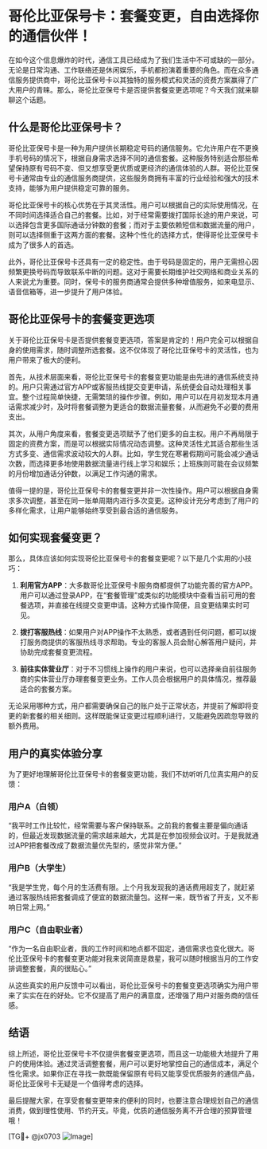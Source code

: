 # 哥伦比亚保号卡：套餐变更，自由选择你的通信伙伴！

在如今这个信息爆炸的时代，通信工具已经成为了我们生活中不可或缺的一部分。无论是日常沟通、工作联络还是休闲娱乐，手机都扮演着重要的角色。而在众多通信服务提供商中，哥伦比亚保号卡以其独特的服务模式和灵活的资费方案赢得了广大用户的青睐。那么，哥伦比亚保号卡是否提供套餐变更选项呢？今天我们就来聊聊这个话题。

## 什么是哥伦比亚保号卡？

哥伦比亚保号卡是一种为用户提供长期稳定号码的通信服务。它允许用户在不更换手机号码的情况下，根据自身需求选择不同的通信套餐。这种服务特别适合那些希望保持原有号码不变、但又想享受更优质或更经济的通信体验的人群。哥伦比亚保号卡通常由专业的通信服务商提供，这些服务商拥有丰富的行业经验和强大的技术支持，能够为用户提供稳定可靠的服务。

哥伦比亚保号卡的核心优势在于其灵活性。用户可以根据自己的实际使用情况，在不同时间选择适合自己的套餐。比如，对于经常需要拨打国际长途的用户来说，可以选择包含更多国际通话分钟数的套餐；而对于主要依赖短信和数据流量的用户，则可以选择侧重于这两方面的套餐。这种个性化的选择方式，使得哥伦比亚保号卡成为了很多人的首选。

此外，哥伦比亚保号卡还具有一定的稳定性。由于号码是固定的，用户无需担心因频繁更换号码而导致联系中断的问题。这对于需要长期维护社交网络和商业关系的人来说尤为重要。同时，保号卡的服务商通常会提供多种增值服务，如来电显示、语音信箱等，进一步提升了用户体验。

## 哥伦比亚保号卡的套餐变更选项

关于哥伦比亚保号卡是否提供套餐变更选项，答案是肯定的！用户完全可以根据自身的使用需求，随时调整所选套餐。这不仅体现了哥伦比亚保号卡的灵活性，也为用户带来了极大的便利。

首先，从技术层面来看，哥伦比亚保号卡的套餐变更功能是由先进的通信系统支持的。用户只需通过官方APP或客服热线提交变更申请，系统便会自动处理相关事宜。整个过程简单快捷，无需繁琐的操作步骤。例如，用户可以在月初发现本月通话需求减少时，及时将套餐调整为更适合的数据流量套餐，从而避免不必要的费用支出。

其次，从用户角度来看，套餐变更选项赋予了他们更多的自主权。用户不再局限于固定的资费方案，而是可以根据实际情况动态调整。这种灵活性尤其适合那些生活方式多变、通信需求波动较大的人群。比如，学生党在寒暑假期间可能会减少通话次数，而选择更多地使用数据流量进行线上学习和娱乐；上班族则可能在会议频繁的月份增加通话分钟数，以满足工作沟通的需求。

值得一提的是，哥伦比亚保号卡的套餐变更并非一次性操作。用户可以根据自身需求多次调整，甚至在同一账单周期内进行多次变更。这种设计充分考虑到了用户的多样化需求，让用户能够始终享受到最合适的通信服务。

## 如何实现套餐变更？

那么，具体应该如何实现哥伦比亚保号卡的套餐变更呢？以下是几个实用的小技巧：

1. **利用官方APP**：大多数哥伦比亚保号卡服务商都提供了功能完善的官方APP。用户可以通过登录APP，在“套餐管理”或类似的功能模块中查看当前可用的套餐选项，并直接在线提交变更申请。这种方式操作简便，且变更结果实时可见。

2. **拨打客服热线**：如果用户对APP操作不太熟悉，或者遇到任何问题，都可以拨打服务商提供的客服热线寻求帮助。专业的客服人员会耐心解答用户疑问，并协助完成套餐变更流程。

3. **前往实体营业厅**：对于不习惯线上操作的用户来说，也可以选择亲自前往服务商的实体营业厅办理套餐变更业务。工作人员会根据用户的具体情况，推荐最适合的套餐方案。

无论采用哪种方式，用户都需要确保自己的账户处于正常状态，并提前了解即将变更的新套餐的相关细则。这样既能保证变更过程顺利进行，又能避免因疏忽导致的额外费用。

## 用户的真实体验分享

为了更好地理解哥伦比亚保号卡的套餐变更功能，我们不妨听听几位真实用户的反馈：

### 用户A（白领）
“我平时工作比较忙，经常需要与客户保持联系。之前我的套餐主要是偏向通话的，但最近发现数据流量的需求越来越大，尤其是在参加视频会议时。于是我就通过APP把套餐改成了数据流量优先型的，感觉非常方便。”

### 用户B（大学生）
“我是学生党，每个月的生活费有限。上个月我发现我的通话费用超支了，就赶紧通过客服热线把套餐调成了便宜的数据流量包。这样一来，既节省了开支，又不影响日常上网。”

### 用户C（自由职业者）
“作为一名自由职业者，我的工作时间和地点都不固定，通信需求也变化很大。哥伦比亚保号卡的套餐变更功能对我来说简直是救星，我可以随时根据当月的工作安排调整套餐，真的很贴心。”

从这些真实的用户反馈中可以看出，哥伦比亚保号卡的套餐变更选项确实为用户带来了实实在在的好处。它不仅提高了用户的满意度，还增强了用户对服务商的信任感。

## 结语

综上所述，哥伦比亚保号卡不仅提供套餐变更选项，而且这一功能极大地提升了用户的使用体验。通过灵活调整套餐，用户可以更好地掌控自己的通信成本，满足个性化需求。如果你正在寻找一款既能保留原有号码又能享受优质服务的通信产品，哥伦比亚保号卡无疑是一个值得考虑的选择。

最后提醒大家，在享受套餐变更带来的便利的同时，也要注意合理规划自己的通信消费，做到理性使用、节约开支。毕竟，优质的通信服务离不开合理的预算管理哦！

[TG💪+ @jx0703 ![Image](https://github.com/user-attachments/assets/dbca1d08-cadb-493c-b0ec-ad6f7a83f270)]